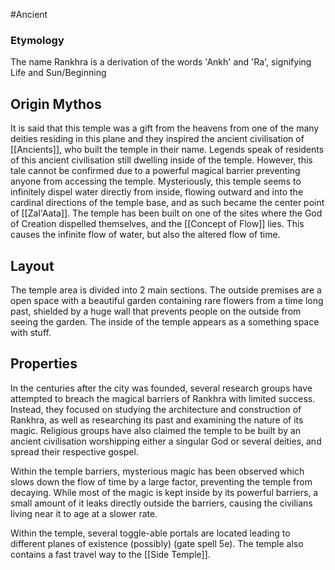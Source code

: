 #Ancient
### Etymology
The name Rankhra is a derivation of the words 'Ankh' and 'Ra', signifying Life and Sun/Beginning
## Origin Mythos
 It is said that this temple was a gift from the heavens from one of the many deities residing in this plane and they inspired the ancient civilisation of [[Ancients]], who built the temple in their name. Legends speak of residents of this ancient civilisation still dwelling inside of the temple. However, this tale cannot be confirmed due to a powerful magical barrier preventing anyone from accessing the temple.
 Mysteriously, this temple seems to infinitely dispel water directly from inside, flowing outward and into the cardinal directions of the temple base, and as such became the center point of [[Zal'Aata]].
The temple has been built on one of the sites where the God of Creation dispelled themselves, and the [[Concept of Flow]] lies. This causes the infinite flow of water, but also the altered flow of time.

## Layout
The temple area is divided into 2 main sections. The outside premises are a open space with a beautiful garden containing rare flowers from a time long past, shielded by a huge wall that prevents people on the outside from seeing the garden.
The inside of the temple appears as a something space with stuff.

## Properties


In the centuries after the city was founded, several research groups have attempted to breach the magical barriers of Rankhra with limited success. Instead, they focused on studying the architecture and construction of Rankhra, as well as researching its past and examining the nature of its magic. Religious groups have also claimed the temple to be built by an ancient civilisation worshipping either a singular God or several deities, and spread their respective gospel.

Within the temple barriers, mysterious magic has been observed which slows down the flow of time by a large factor, preventing the temple from decaying. While most of the magic is kept inside by its powerful barriers, a small amount of it leaks directly outside the barriers, causing the civilians living near it to age at a slower rate.

Within the temple, several toggle-able portals are located leading to different planes of existence (possibly) (gate spell 5e). The temple also contains a fast travel way to the [[Side Temple]].
